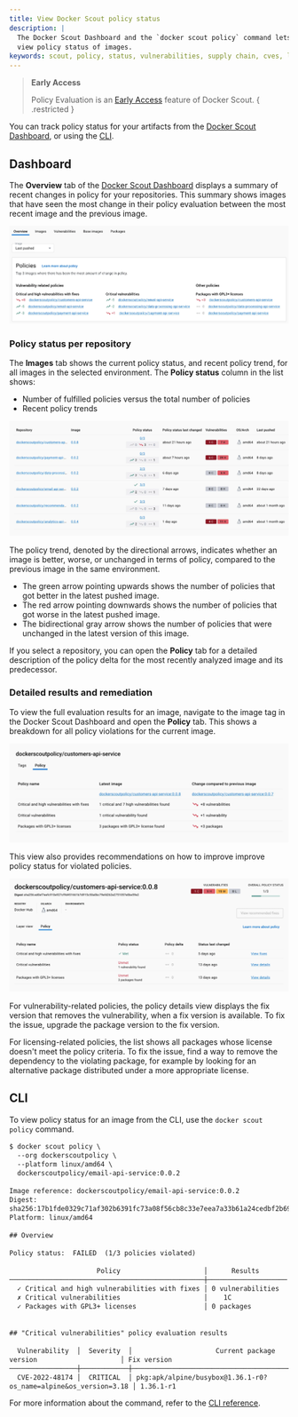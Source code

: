 ```yaml
---
title: View Docker Scout policy status
description: |
  The Docker Scout Dashboard and the `docker scout policy` command lets you
  view policy status of images.
keywords: scout, policy, status, vulnerabilities, supply chain, cves, licenses
---
```


> **Early Access**
>
> Policy Evaluation is an [Early Access](/release-lifecycle/#early-access-ea)
> feature of Docker Scout.
{ .restricted }

You can track policy status for your artifacts from the [Docker Scout
Dashboard](#dashboard), or using the [CLI](#cli).

## Dashboard

The **Overview** tab of the [Docker Scout Dashboard](https://scout.docker.com/)
displays a summary of recent changes in policy for your repositories.
This summary shows images that have seen the most change in their policy
evaluation between the most recent image and the previous image.

![Policy overview](../images/policy-overview.webp)

### Policy status per repository

The **Images** tab shows the current policy status, and recent policy trend,
for all images in the selected environment. The **Policy status** column in the
list shows:

- Number of fulfilled policies versus the total number of policies
- Recent policy trends

![Policy status in the image list](../images/policy-image-list.webp)

The policy trend, denoted by the directional arrows, indicates whether an image
is better, worse, or unchanged in terms of policy, compared to the previous
image in the same environment.

- The green arrow pointing upwards shows the number of policies that got better
  in the latest pushed image.
- The red arrow pointing downwards shows the number of policies that got worse
  in the latest pushed image.
- The bidirectional gray arrow shows the number of policies that were unchanged
  in the latest version of this image.

If you select a repository, you can open the **Policy** tab for a detailed
description of the policy delta for the most recently analyzed image and its
predecessor.

### Detailed results and remediation

To view the full evaluation results for an image, navigate to the image tag in
the Docker Scout Dashboard and open the **Policy** tab. This shows a breakdown
for all policy violations for the current image.

![Detailed Policy Evaluation results](../images/policy-detailed-results.webp)

This view also provides recommendations on how to improve improve policy status
for violated policies.

![Policy details in the tag view](../images/policy-tag-view.webp)

For vulnerability-related policies, the policy details view displays the fix
version that removes the vulnerability, when a fix version is available. To fix
the issue, upgrade the package version to the fix version.

For licensing-related policies, the list shows all packages whose license
doesn't meet the policy criteria. To fix the issue, find a way to remove the
dependency to the violating package, for example by looking for an alternative
package distributed under a more appropriate license.

## CLI

To view policy status for an image from the CLI, use the `docker scout policy`
command.

```console
$ docker scout policy \
  --org dockerscoutpolicy \
  --platform linux/amd64 \
  dockerscoutpolicy/email-api-service:0.0.2

Image reference: dockerscoutpolicy/email-api-service:0.0.2
Digest: sha256:17b1fde0329c71af302b6391fc73a08f56cb8c33e7eea7a33b61a24cedbf2b69
Platform: linux/amd64

## Overview

Policy status:  FAILED  (1/3 policies violated)

                      Policy                     │      Results       
─────────────────────────────────────────────────┼────────────────────
  ✓ Critical and high vulnerabilities with fixes │ 0 vulnerabilities  
  ✗ Critical vulnerabilities                     │    1C              
  ✓ Packages with GPL3+ licenses                 │ 0 packages         


## "Critical vulnerabilities" policy evaluation results

  Vulnerability  │  Severity  │                     Current package version                     │ Fix version  
─────────────────┼────────────┼─────────────────────────────────────────────────────────────────┼──────────────
  CVE-2022-48174 │  CRITICAL  │ pkg:apk/alpine/busybox@1.36.1-r0?os_name=alpine&os_version=3.18 │ 1.36.1-r1
```

For more information about the command, refer to the [CLI
reference](../../engine/reference/commandline/scout_policy.md).
